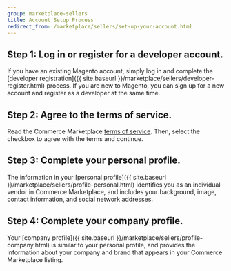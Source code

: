 ```yaml
---
group: marketplace-sellers
title: Account Setup Process
redirect_from: /marketplace/sellers/set-up-your-account.html
---
```


## Step 1: Log in or register for a developer account.

If you have an existing Magento account, simply log in and complete the [developer registration]({{ site.baseurl }}/marketplace/sellers/developer-register.html) process. If you are new to Magento, you can sign up for a new account and register as a developer at the same time.

## Step 2: Agree to the terms of service.

Read the Commerce Marketplace [terms of service](https://magento.com/legal/terms/marketplace-xcelerate). Then, select the checkbox to agree with the terms and continue.

## Step 3: Complete your personal profile.

The information in your [personal profile]({{ site.baseurl }}/marketplace/sellers/profile-personal.html) identifies you as an individual vendor in Commerce Marketplace, and includes your background, image, contact information, and social network addresses.

## Step 4: Complete your company profile.

Your [company profile]({{ site.baseurl }}/marketplace/sellers/profile-company.html) is similar to your personal profile, and provides the information about your company and brand that appears in your Commerce Marketplace listing.
